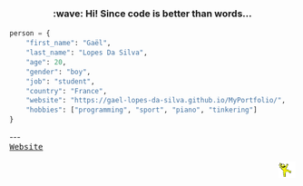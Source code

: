 <!--- last build: 2023-08-06 00:44:42.487624--->
<h3 align="center">:wave: Hi! Since code is better than words...</h3>

~~~python
person = {
    "first_name": "Gaël",
    "last_name": "Lopes Da Silva",
    "age": 20,
    "gender": "boy",
    "job": "student",
    "country": "France",
    "website": "https://gael-lopes-da-silva.github.io/MyPortfolio/",
    "hobbies": ["programming", "sport", "piano", "tinkering"]
}
~~~

---<kbd><br><a align="left" title="This is my portfolio :D" href="https://gael-lopes-da-silva.github.io/MyPortfolio/">Website</a><br><br></kbd><img align="right" style="width:30px;" title="This is the yellow dancing man. Don't question him." alt="Too bad. He gone..." src="./img/yellow_man.gif">

